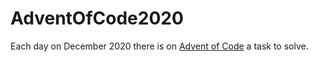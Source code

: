 # AdventOfCode2020

Each day on December 2020 there is on <a href="https://adventofcode.com/">Advent of Code</a> a task to solve. 
